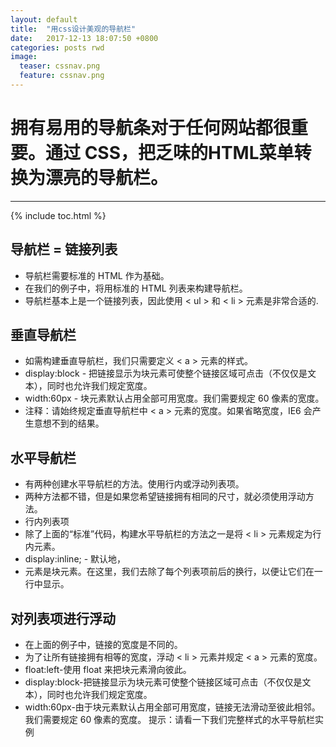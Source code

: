 ```yaml
---
layout: default
title:  "用css设计美观的导航栏"
date:   2017-12-13 18:07:50 +0800
categories: posts rwd
image:
  teaser: cssnav.png
  feature: cssnav.png
---
```

# 拥有易用的导航条对于任何网站都很重要。通过 CSS，把乏味的HTML菜单转换为漂亮的导航栏。
---

{% include toc.html %}

## 导航栏 = 链接列表
* 导航栏需要标准的 HTML 作为基础。
* 在我们的例子中，将用标准的 HTML 列表来构建导航栏。
* 导航栏基本上是一个链接列表，因此使用 < ul > 和 < li > 元素是非常合适的.

## 垂直导航栏
* 如需构建垂直导航栏，我们只需要定义 < a > 元素的样式。
* display:block - 把链接显示为块元素可使整个链接区域可点击（不仅仅是文本），同时也允许我们规定宽度。
* width:60px - 块元素默认占用全部可用宽度。我们需要规定 60 像素的宽度。
* 注释：请始终规定垂直导航栏中 < a > 元素的宽度。如果省略宽度，IE6 会产生意想不到的结果。

## 水平导航栏
* 有两种创建水平导航栏的方法。使用行内或浮动列表项。
* 两种方法都不错，但是如果您希望链接拥有相同的尺寸，就必须使用浮动方法。
* 行内列表项
* 除了上面的“标准”代码，构建水平导航栏的方法之一是将 < li > 元素规定为行内元素。
* display:inline; - 默认地，<li> 元素是块元素。在这里，我们去除了每个列表项前后的换行，以便让它们在一行中显示。
## 对列表项进行浮动
* 在上面的例子中，链接的宽度是不同的。
* 为了让所有链接拥有相等的宽度，浮动 < li > 元素并规定 < a > 元素的宽度。
* float:left-使用 float 来把块元素滑向彼此。
* display:block-把链接显示为块元素可使整个链接区域可点击（不仅仅是文本），同时也允许我们规定宽度。
* width:60px-由于块元素默认占用全部可用宽度，链接无法滑动至彼此相邻。我们需要规定 60 像素的宽度。
提示：请看一下我们完整样式的水平导航栏实例